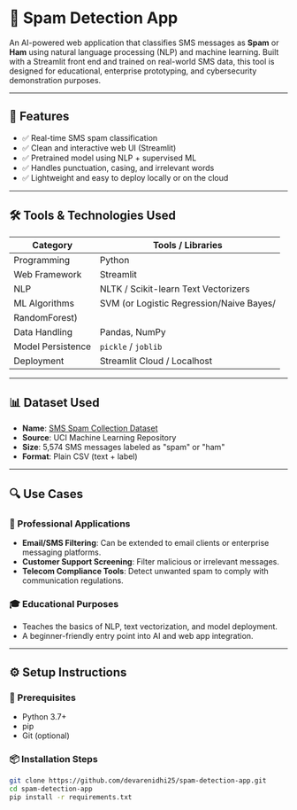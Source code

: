 # 📩 Spam Detection App

An AI-powered web application that classifies SMS messages as **Spam** or **Ham** using natural language processing (NLP) and machine learning. Built with a Streamlit front end and trained on real-world SMS data, this tool is designed for educational, enterprise prototyping, and cybersecurity demonstration purposes.

---

## 🚀 Features

- ✅ Real-time SMS spam classification
- ✅ Clean and interactive web UI (Streamlit)
- ✅ Pretrained model using NLP + supervised ML
- ✅ Handles punctuation, casing, and irrelevant words
- ✅ Lightweight and easy to deploy locally or on the cloud

---

## 🛠️ Tools & Technologies Used

| Category         | Tools / Libraries                        |
|------------------|------------------------------------------|
| Programming      | Python                                   |
| Web Framework    | Streamlit                                |
| NLP              | NLTK / Scikit-learn Text Vectorizers     |
| ML Algorithms    | SVM (or Logistic Regression/Naive Bayes/
|                         RandomForest)
| Data Handling    | Pandas, NumPy                            |
| Model Persistence| `pickle` / `joblib`                      |
| Deployment       | Streamlit Cloud / Localhost              |

---

## 📊 Dataset Used

- **Name**: [SMS Spam Collection Dataset](https://www.kaggle.com/datasets/uciml/sms-spam-collection-dataset)
- **Source**: UCI Machine Learning Repository
- **Size**: 5,574 SMS messages labeled as "spam" or "ham"
- **Format**: Plain CSV (text + label)

---

## 🔍 Use Cases

### 💼 Professional Applications
- **Email/SMS Filtering**: Can be extended to email clients or enterprise messaging platforms.
- **Customer Support Screening**: Filter malicious or irrelevant messages.
- **Telecom Compliance Tools**: Detect unwanted spam to comply with communication regulations.

### 🎓 Educational Purposes
- Teaches the basics of NLP, text vectorization, and model deployment.
- A beginner-friendly entry point into AI and web app integration.

---

## ⚙️ Setup Instructions

### 🔐 Prerequisites

- Python 3.7+
- pip
- Git (optional)

### 📦 Installation Steps

```bash
git clone https://github.com/devarenidhi25/spam-detection-app.git
cd spam-detection-app
pip install -r requirements.txt
